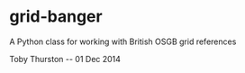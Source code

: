 grid-banger
===========

A Python class for working with British OSGB grid references

Toby Thurston -- 01 Dec 2014 
